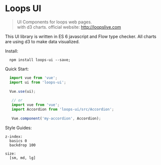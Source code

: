 # Loops UI

> UI Components for loops web pages.   
> with d3 charts.
> official website: http://loopslive.com

This UI library is written in ES 6 javascript and Flow type checker.
All charts are using d3 to make data visualized.


Install:
```npm
  npm install loops-ui --save;
```

Quick Start: 
```javascript
  import vue from 'vue';
  import ui from 'loops-ui';
  
  Vue.use(ui);
  
   // or
   import vue from 'vue';
   import Accordion from 'loops-ui/src/Accordion';
   
   Vue.component('my-accordion', Accordion);
```


Style Guides:
```
z-index:
  basics 0
  backdrop 100
  
size: 
  [sm, md, lg]
```
